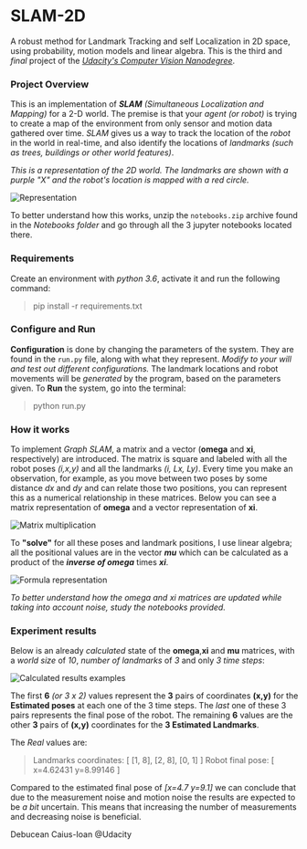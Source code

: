 # SLAM-2D
A robust method for Landmark Tracking and self Localization in 2D space, using probability, motion models and linear algebra. This is the third and _final_ project of the [*Udacity's Computer Vision Nanodegree*](https://www.udacity.com/course/computer-vision-nanodegree--nd891).

### Project Overview

This is an implementation of **_SLAM_** _(Simultaneous Localization and Mapping)_ for a 2-D world. The premise is that your _agent (or robot)_ is trying to create a map of the environment from only sensor and motion data gathered over time. _SLAM_ gives us a way to track the location of the _robot_ in the world in real-time, and also identify the locations of _landmarks (such as trees, buildings or other world features)_.

_This is a representation of the 2D world. The landmarks are shown with a purple "X" and the robot's location is mapped with a red circle._

![Representation](https://i.imgur.com/eFYfWy8.png)


To better understand how this works, unzip the `notebooks.zip` archive found in the _Notebooks folder_ and go through all the 3 jupyter notebooks located there.

### Requirements
Create an environment with _python 3.6_, activate it and run the following command:

> pip install -r requirements.txt

### Configure and Run

**Configuration** is done by changing the parameters of the system. They are found in the `run.py` file, along with what they represent. *Modify to your will and test out different configurations.*
The landmark locations and robot movements will be *generated* by the program, based on the parameters given. 
To **Run** the system, go into the terminal:

> python run.py

### How it works

To implement *Graph SLAM*, a matrix and a vector (**omega** and **xi**, respectively) are introduced. The matrix is square and labeled with all the robot poses *(i,x,y)* and all the landmarks *(i, Lx, Ly)*. 
Every time you make an observation, for example, as you move between two poses by some distance *dx* and *dy* and can relate those two positions, you can represent this as a numerical relationship in these matrices.
Below you can see a matrix representation of **omega** and a vector representation of **xi**.

![Matrix multiplication](https://i.imgur.com/3QeDJav.png)

To **"solve"** for all these poses and landmark positions, I use linear algebra; all the positional values are in the vector ***mu*** which can be calculated as a product of the ***inverse* *of* *omega*** times ***xi***.

![Formula representation](https://i.imgur.com/6TD3RJ1.png)

_To better understand how the omega and xi matrices are updated while taking into account noise, study the notebooks provided._

### Experiment results

Below is an already _calculated_ state of the **omega**,**xi** and **mu** matrices, with a *world size* of *10*, *number of landmarks* of *3* and only *3 time steps*:

![Calculated results examples](https://i.imgur.com/hvPBIFb.png)

The first **6** _(or 3 x 2)_ values represent the **3** pairs of coordinates **(x,y)** for the **Estimated poses** at each one of the 3 time steps. The _last_ one of these 3 pairs represents the final pose of the robot. The remaining **6** values are the other **3** pairs of **(x,y)** coordinates for the **3 Estimated Landmarks**.

The _Real_ values are:

> Landmarks coordinates:  [ [1, 8], [2, 8], [0, 1] ]
Robot final pose: [ x=4.62431 y=8.99146 ]

Compared to the estimated final pose of _[x=4.7 y=9.1]_ we can conclude that due to the measurement noise and motion noise the results are expected to be _a bit_ uncertain. This means that increasing the number of measurements and decreasing noise is beneficial. 

Debucean Caius-Ioan @Udacity 
